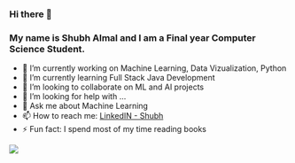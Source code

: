 ### Hi there 👋
### My name is Shubh Almal and I am a Final year Computer Science Student. 



- 🔭 I’m currently working on Machine Learning, Data Vizualization, Python
- 🌱 I’m currently learning Full Stack Java Development
- 👯 I’m looking to collaborate on ML and AI projects
- 🤔 I’m looking for help with ...
- 💬 Ask me about Machine Learning
- 📫 How to reach me: [LinkedIN - Shubh](https://www.linkedin.com/in/shubh-almal-a59b2119b/)
- ⚡ Fun fact: I spend most of my time reading books

<img src ="https://github-readme-stats.vercel.app/api?username=shubh0125&&show_icons=true&title_color=ffffff&icon_color=bb2acf&text_color=daf7dc&bg_color=151515">
